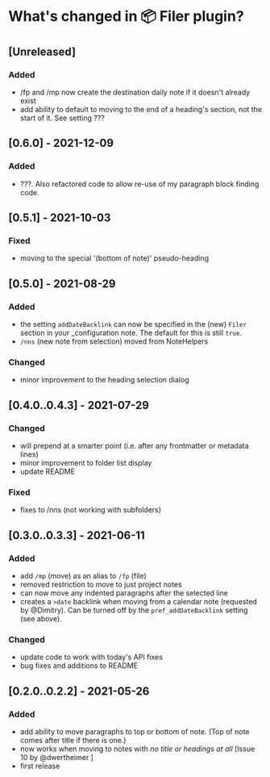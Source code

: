 # What's changed in 📦 Filer plugin?
## [Unreleased]
### Added
- /fp and /mp now create the destination daily note if it doesn't already exist
- add ability to default to moving to the end of a heading's section, not the start of it. See setting ???

## [0.6.0] - 2021-12-09
### Added
- ???. Also refactored code to allow re-use of my paragraph block finding code.

## [0.5.1] - 2021-10-03
### Fixed
- moving to the special '(bottom of note)' pseudo-heading

## [0.5.0] - 2021-08-29
### Added
- the setting `addDateBacklink` can now be specified in the (new) `Filer` section in your _configuration note. The default for this is still `true`.
- `/nns` (new note from selection) moved from NoteHelpers

### Changed
- minor improvement to the heading selection dialog

## [0.4.0..0.4.3] - 2021-07-29
### Changed
- will prepend at a smarter point (i.e. after any frontmatter or metadata lines)
- minor improvement to folder list display
- update README

### Fixed
- fixes to /nns (not working with subfolders)

## [0.3.0..0.3.3] - 2021-06-11
### Added
- add `/mp` (move) as an alias to `/fp` (file)
- removed restriction to move to just project notes
- can now move any indented paragraphs after the selected line
- creates a `>date` backlink when moving from a calendar note (requested by @Dimitry). Can be turned off by the `pref_addDateBacklink` setting (see above).
### Changed
- update code to work with today's API fixes
- bug fixes and additions to README

## [0.2.0..0.2.2] - 2021-05-26
### Added
- add ability to move paragraphs to top or bottom of note. (Top of note comes after title if there is one.)
- now works when moving to notes with _no title or headings at all_ [Issue 10 by @dwertheimer ]
- first release
